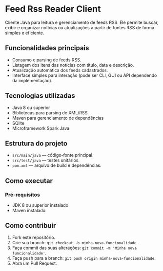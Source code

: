# Feed Rss Reader Client

Cliente Java para leitura e gerenciamento de feeds RSS. Ele permite buscar, exibir e organizar notícias ou atualizações a partir de fontes RSS de forma simples e eficiente.

## Funcionalidades principais

* Consumo e parsing de feeds RSS.
* Listagem dos itens das notícias com título, data e descrição.
* Atualização automática dos feeds cadastrados.
* Interface simples para interação (pode ser CLI, GUI ou API dependendo da implementação).

## Tecnologias utilizadas

* Java 8 ou superior
* Bibliotecas para parsing de XML/RSS
* Maven para gerenciamento de dependências
* SQlite
* Microframework Spark Java

## Estrutura do projeto

* `src/main/java` — código-fonte principal.
* `src/test/java` — testes unitários.
* `pom.xml` — arquivo de build e dependências.

## Como executar

### Pré-requisitos

* JDK 8 ou superior instalado
* Maven instalado 

## Como contribuir

1. Fork este repositório.
2. Crie sua branch: `git checkout -b minha-nova-funcionalidade`.
3. Faça commit das suas alterações: `git commit -m 'Minha nova funcionalidade'`.
4. Faça push para a branch: `git push origin minha-nova-funcionalidade`.
5. Abra um Pull Request.
